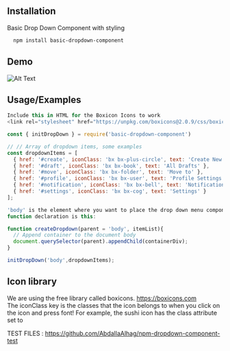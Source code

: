 
## Installation

Basic Drop Down Component with styling

```bash
  npm install basic-dropdown-component

```
    
## Demo

![Alt Text](https://media.giphy.com/media/v1.Y2lkPTc5MGI3NjExZjYzN3A4c3RkbDF3Y3hyYzRhYnRmM3BpNXBrbDRzaDcyM2Z4ZGN5MiZlcD12MV9pbnRlcm5hbF9naWZfYnlfaWQmY3Q9Zw/yWb1Tak6nw3ZKsHcui/giphy.gif)

## Usage/Examples



```javascript
Include this in HTML for the Boxicon Icons to work
<link rel="stylesheet" href="https://unpkg.com/boxicons@2.0.9/css/boxicons.min.css">

const { initDropDown } = require('basic-dropdown-component')

// // Array of dropdown items, some examples
const dropdownItems = [
  { href: '#create', iconClass: 'bx bx-plus-circle', text: 'Create New' },
  { href: '#draft', iconClass: 'bx bx-book', text: 'All Drafts' },
  { href: '#move', iconClass: 'bx bx-folder', text: 'Move to' },
  { href: '#profile', iconClass: 'bx bx-user', text: 'Profile Settings' },
  { href: '#notification', iconClass: 'bx bx-bell', text: 'Notification' },
  { href: '#settings', iconClass: 'bx bx-cog', text: 'Settings' }
];

'body' is the element where you want to place the drop down menu component. 
function declaration is this:

function createDropdown(parent = 'body', itemList){
  // Append container to the document body
  document.querySelector(parent).appendChild(containerDiv);
}

initDropDown('body',dropdownItems);
```


## Icon library

We are using the free library called boxicons. https://boxicons.com \
The iconClass key is the classes that the icon belongs to when you click on the icon and press font! For example, the sushi icon has the class attribute set to <i class='bx bxs-sushi'></i> 

TEST FILES : https://github.com/AbdallaAlhag/npm-dropdown-component-test